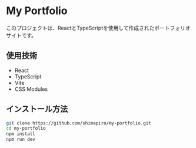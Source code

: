 # My Portfolio
このプロジェクトは、ReactとTypeScriptを使用して作成されたポートフォリオサイトです。

## 使用技術
- React
- TypeScript
- Vite
- CSS Modules

## インストール方法
```bash
git clone https://github.com/shimapiro/my-portfolio.git
cd my-portfolio
npm install
npm run dev

